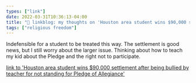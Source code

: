 ```yaml
---
types: ["link"]
date: 2022-03-31T10:36:13-04:00
title: "🔗 linkblog: my thoughts on 'Houston area student wins $90,000 settlement after being bullied by teacher for not standing for Pledge of Allegiance'"
tags: ["religious freedom"]
---
```

Indefensible for a student to be treated this way. The settlement is good news, but I still worry about the larger issue. Thinking about how to teach my kid about the Pledge and the right not to participate.
 
[link to 'Houston area student wins $90,000 settlement after being bullied by teacher for not standing for Pledge of Allegiance'](https://www.chron.com/politics/article/Houston-area-student-wins-90K-settlement-after-17037351.php?t=7baa32b249)

